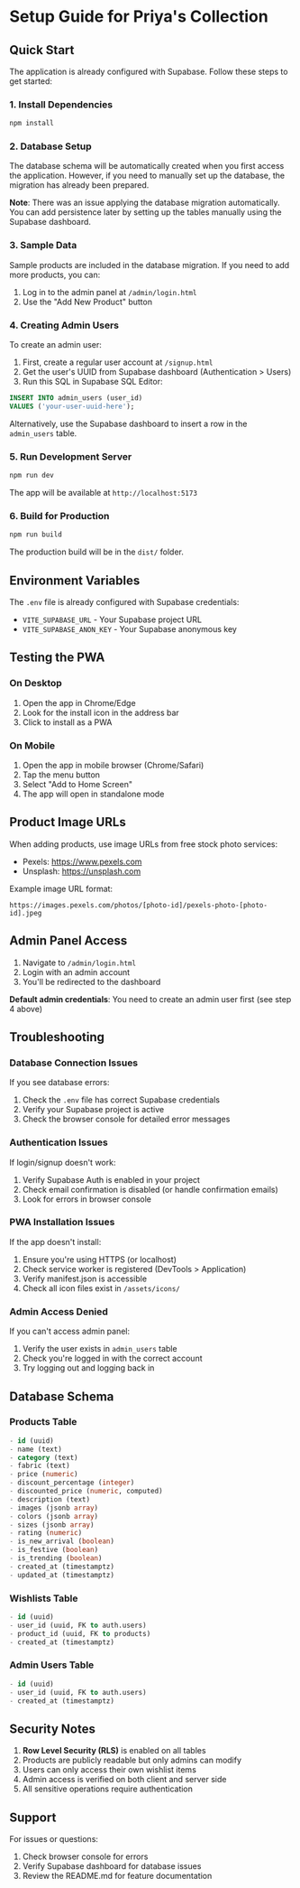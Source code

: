 # Setup Guide for Priya's Collection

## Quick Start

The application is already configured with Supabase. Follow these steps to get started:

### 1. Install Dependencies

```bash
npm install
```

### 2. Database Setup

The database schema will be automatically created when you first access the application. However, if you need to manually set up the database, the migration has already been prepared.

**Note**: There was an issue applying the database migration automatically. You can add persistence later by setting up the tables manually using the Supabase dashboard.

### 3. Sample Data

Sample products are included in the database migration. If you need to add more products, you can:

1. Log in to the admin panel at `/admin/login.html`
2. Use the "Add New Product" button

### 4. Creating Admin Users

To create an admin user:

1. First, create a regular user account at `/signup.html`
2. Get the user's UUID from Supabase dashboard (Authentication > Users)
3. Run this SQL in Supabase SQL Editor:

```sql
INSERT INTO admin_users (user_id)
VALUES ('your-user-uuid-here');
```

Alternatively, use the Supabase dashboard to insert a row in the `admin_users` table.

### 5. Run Development Server

```bash
npm run dev
```

The app will be available at `http://localhost:5173`

### 6. Build for Production

```bash
npm run build
```

The production build will be in the `dist/` folder.

## Environment Variables

The `.env` file is already configured with Supabase credentials:

- `VITE_SUPABASE_URL` - Your Supabase project URL
- `VITE_SUPABASE_ANON_KEY` - Your Supabase anonymous key

## Testing the PWA

### On Desktop
1. Open the app in Chrome/Edge
2. Look for the install icon in the address bar
3. Click to install as a PWA

### On Mobile
1. Open the app in mobile browser (Chrome/Safari)
2. Tap the menu button
3. Select "Add to Home Screen"
4. The app will open in standalone mode

## Product Image URLs

When adding products, use image URLs from free stock photo services:

- Pexels: https://www.pexels.com
- Unsplash: https://unsplash.com

Example image URL format:
```
https://images.pexels.com/photos/[photo-id]/pexels-photo-[photo-id].jpeg
```

## Admin Panel Access

1. Navigate to `/admin/login.html`
2. Login with an admin account
3. You'll be redirected to the dashboard

**Default admin credentials**: You need to create an admin user first (see step 4 above)

## Troubleshooting

### Database Connection Issues

If you see database errors:
1. Check the `.env` file has correct Supabase credentials
2. Verify your Supabase project is active
3. Check the browser console for detailed error messages

### Authentication Issues

If login/signup doesn't work:
1. Verify Supabase Auth is enabled in your project
2. Check email confirmation is disabled (or handle confirmation emails)
3. Look for errors in browser console

### PWA Installation Issues

If the app doesn't install:
1. Ensure you're using HTTPS (or localhost)
2. Check service worker is registered (DevTools > Application)
3. Verify manifest.json is accessible
4. Check all icon files exist in `/assets/icons/`

### Admin Access Denied

If you can't access admin panel:
1. Verify the user exists in `admin_users` table
2. Check you're logged in with the correct account
3. Try logging out and logging back in

## Database Schema

### Products Table
```sql
- id (uuid)
- name (text)
- category (text)
- fabric (text)
- price (numeric)
- discount_percentage (integer)
- discounted_price (numeric, computed)
- description (text)
- images (jsonb array)
- colors (jsonb array)
- sizes (jsonb array)
- rating (numeric)
- is_new_arrival (boolean)
- is_festive (boolean)
- is_trending (boolean)
- created_at (timestamptz)
- updated_at (timestamptz)
```

### Wishlists Table
```sql
- id (uuid)
- user_id (uuid, FK to auth.users)
- product_id (uuid, FK to products)
- created_at (timestamptz)
```

### Admin Users Table
```sql
- id (uuid)
- user_id (uuid, FK to auth.users)
- created_at (timestamptz)
```

## Security Notes

1. **Row Level Security (RLS)** is enabled on all tables
2. Products are publicly readable but only admins can modify
3. Users can only access their own wishlist items
4. Admin access is verified on both client and server side
5. All sensitive operations require authentication

## Support

For issues or questions:
1. Check browser console for errors
2. Verify Supabase dashboard for database issues
3. Review the README.md for feature documentation
